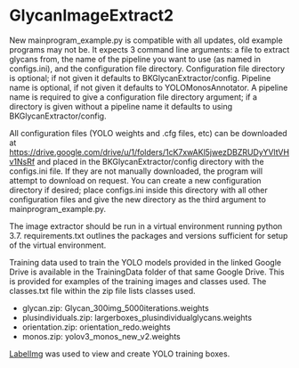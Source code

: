 # GlycanImageExtract2

New mainprogram_example.py is compatible with all updates, old example programs may not be. 
It expects 3 command line arguments: a file to extract glycans from, the name of the pipeline you want to use (as named in configs.ini), and the configuration file directory.
Configuration file directory is optional; if not given it defaults to BKGlycanExtractor/config.
Pipeline name is optional, if not given it defaults to YOLOMonosAnnotator. A pipeline name is required to give a configuration file directory argument; if a directory is given without a pipeline name it defaults to using BKGlycanExtractor/config.

All configuration files (YOLO weights and .cfg files, etc) can be downloaded at https://drive.google.com/drive/u/1/folders/1cK7xwAKl5jwezDBZRUDyYVltVHv1NsRf and placed in the BKGlycanExtractor/config directory with the configs.ini file.
If they are not manually downloaded, the program will attempt to download on request.
You can create a new configuration directory if desired; place configs.ini inside this directory with all other configuration files and give the new directory as the third argument to mainprogram_example.py.

The image extractor should be run in a virtual environment running python 3.7. requirements.txt outlines the packages and versions sufficient for setup of the virtual environment.

Training data used to train the YOLO models provided in the linked Google Drive is available in the TrainingData folder of that same Google Drive. This is provided for examples of the training images and classes used. The classes.txt file within the zip file lists classes used.
* glycan.zip: Glycan_300img_5000iterations.weights
* plusindividuals.zip: largerboxes_plusindividualglycans.weights
* orientation.zip: orientation_redo.weights
* monos.zip: yolov3_monos_new_v2.weights

[LabelImg](https://github.com/heartexlabs/labelImg) was used to view and create YOLO training boxes.
